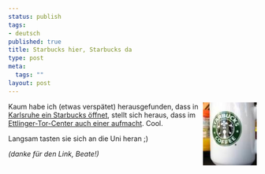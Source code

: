 ```yaml
--- 
status: publish
tags: 
- deutsch
published: true
title: Starbucks hier, Starbucks da
type: post
meta: 
  tags: ""
layout: post
---
```

<img src='/media/wp/2007/03/starbucks.thumbnail.jpg' alt='Starbucks Cup' class="alignright" align="right" />Kaum habe ich (etwas verspätet) herausgefunden, dass in <a href="http://fredericiana.de/archives/2007/06/23/starbucks-kommt-nach-karlsruhe/">Karlsruhe ein Starbucks öffnet</a>, stellt sich heraus, dass im <a href="http://pixelschrubber.de/2007/06/27/starbucks-nummer-2-in-karlsruhe/">Ettlinger-Tor-Center auch einer aufmacht</a>. Cool.

Langsam tasten sie sich an die Uni heran ;)

<em>(danke für den Link, Beate!)</em>
